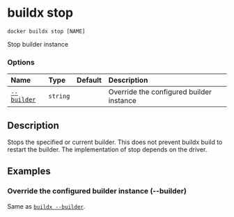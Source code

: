 # buildx stop

```
docker buildx stop [NAME]
```

<!---MARKER_GEN_START-->
Stop builder instance

### Options

| Name                    | Type     | Default | Description                              |
|:------------------------|:---------|:--------|:-----------------------------------------|
| [`--builder`](#builder) | `string` |         | Override the configured builder instance |


<!---MARKER_GEN_END-->

## Description

Stops the specified or current builder. This does not prevent buildx build to
restart the builder. The implementation of stop depends on the driver.

## Examples

### <a name="builder"></a> Override the configured builder instance (--builder)

Same as [`buildx --builder`](buildx.md#builder).
